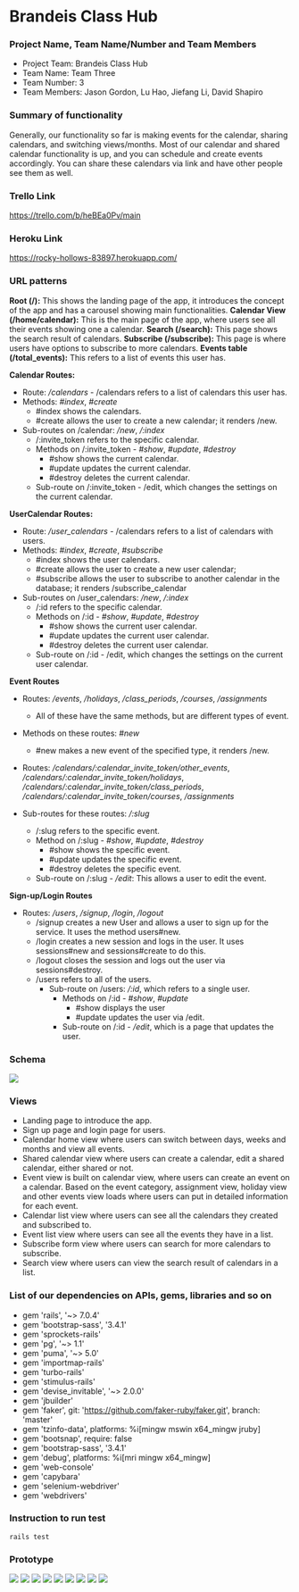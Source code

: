 # Brandeis Class Hub

### Project Name, Team Name/Number and Team Members
- Project Team: Brandeis Class Hub
- Team Name: Team Three
- Team Number: 3
- Team Members: Jason Gordon, Lu Hao, Jiefang Li, David Shapiro

### Summary of functionality
Generally, our functionality so far is making events for the calendar, sharing calendars, and switching views/months. Most of our calendar and shared calendar functionality is up, and you can schedule and create events accordingly. You can share these calendars via link and have other people see them as well.

### Trello Link
https://trello.com/b/heBEa0Pv/main

### Heroku Link
https://rocky-hollows-83897.herokuapp.com/

### URL patterns
**Root (/):** This shows the landing page of the app, it introduces the concept of the app and has a carousel showing main functionalities.
**Calendar View (/home/calendar):** This is the main page of the app, where users see all their events showing one a calendar.
**Search (/search):** This page shows the search result of calendars. 
**Subscribe (/subscribe):** This page is where users have options to subscribe to more calendars.
**Events table (/total_events):** This refers to a list of events this user has.

**Calendar Routes:**
- Route: */calendars* - /calendars refers to a list of calendars this user has.
- Methods: *#index*, *#create*
  - #index shows the calendars.
  - #create allows the user to create a new calendar; it renders /new.
- Sub-routes on /calendar: */new*, */:index* 
  - /:invite_token refers to the specific calendar.
  - Methods on /:invite_token - *#show*, *#update*, *#destroy*
    - #show shows the current calendar.
    - #update updates the current calendar.
    - #destroy deletes the current calendar.
  - Sub-route on /:invite_token - /edit, which changes the settings on the current calendar.

**UserCalendar Routes:**
- Route: */user_calendars* - /calendars refers to a list of calendars with users.
- Methods: *#index*, *#create*, *#subscribe*
  - #index shows the user calendars.
  - #create allows the user to create a new user calendar;
  - #subscribe allows the user to subscribe to another calendar in the database; it renders /subscribe_calendar
- Sub-routes on /user_calendars: */new*, */:index* 
  - /:id refers to the specific calendar.
  - Methods on /:id - *#show*, *#update*, *#destroy*
    - #show shows the current user calendar.
    - #update updates the current user calendar.
    - #destroy deletes the current user calendar.
  - Sub-route on /:id - /edit, which changes the settings on the current user calendar.
  
**Event Routes**
- Routes: */events*, */holidays*, */class_periods*, */courses*, */assignments*
  - All of these have the same methods, but are different types of event.
- Methods on these routes: *#new*
  - #new makes a new event of the specified type, it renders /new.

- Routes: */calendars/:calendar_invite_token/other_events*, */calendars/:calendar_invite_token/holidays*, */calendars/:calendar_invite_token/class_periods*, */calendars/:calendar_invite_token/courses*, */assignments*
- Sub-routes for these routes: */:slug*
  - /:slug refers to the specific event.
  - Method on /:slug - *#show*, *#update*, *#destroy*
    - #show shows the specific event.
    - #update updates the specific event.
    - #destroy deletes the specific event.
  - Sub-route on /:slug - */edit*: This allows a user to edit the event.
  
**Sign-up/Login Routes**
- Routes: */users*, */signup*, */login*, */logout*
    - /signup creates a new User and allows a user to sign up for the service. It uses the method users#new.
    - /login creates a new session and logs in the user. It uses sessions#new and sessions#create to do this.
    - /logout closes the session and logs out the user via sessions#destroy.
    - /users refers to all of the users.
      - Sub-route on /users: */:id*, which refers to a single user.
        - Methods on /:id - *#show*, *#update*
          - #show displays the user
          - #update updates the user via /edit.
        - Sub-route on /:id - */edit*, which is a page that updates the user.



### Schema
<img src="./app/assets/images/schema.png"/>

### Views
- Landing page to introduce the app.
- Sign up page and login page for users. 
- Calendar home view where users can switch between days, weeks and months and view all events.
- Shared calendar view where users can create a calendar, edit a shared calendar, either shared or not.
- Event view is built on calendar view, where users can create an event on a calendar. Based on the event category, assignment view, holiday view and other events view loads where users can put in detailed information for each event.
- Calendar list view where users can see all the calendars they created and subscribed to.
- Event list view where users can see all the events they have in a list.
- Subscribe form view where users can search for more calendars to subscribe.
- Search view where users can view the search result of calendars in a list. 

### List of our dependencies on APIs, gems, libraries and so on
- gem 'rails', '~> 7.0.4'
- gem 'bootstrap-sass', '3.4.1'
- gem 'sprockets-rails'
- gem 'pg', '~> 1.1'
- gem 'puma', '~> 5.0'
- gem 'importmap-rails'
- gem 'turbo-rails'
- gem 'stimulus-rails'
- gem 'devise_invitable', '~> 2.0.0'
- gem 'jbuilder'
- gem 'faker', git: 'https://github.com/faker-ruby/faker.git', branch: 'master'
- gem 'tzinfo-data', platforms: %i[mingw mswin x64_mingw jruby]
- gem 'bootsnap', require: false
- gem 'bootstrap-sass', '3.4.1'
- gem 'debug', platforms: %i[mri mingw x64_mingw]
- gem 'web-console'
- gem 'capybara'
- gem 'selenium-webdriver'
- gem 'webdrivers'

### Instruction to run test
```
rails test
```

### Prototype
<img src="./app/assets/images/paper_prototype/first_page.png">
<img src="./app/assets/images/paper_prototype/login.png">
<img src="./app/assets/images/paper_prototype/sign_up.png">
<img src="./app/assets/images/paper_prototype/month.png">
<img src="./app/assets/images/paper_prototype/week.png">
<img src="./app/assets/images/paper_prototype/day.png">
<img src="./app/assets/images/paper_prototype/event.png">
<img src="./app/assets/images/paper_prototype/new_event.png">
<img src="./app/assets/images/paper_prototype/shared_calendars.png">





